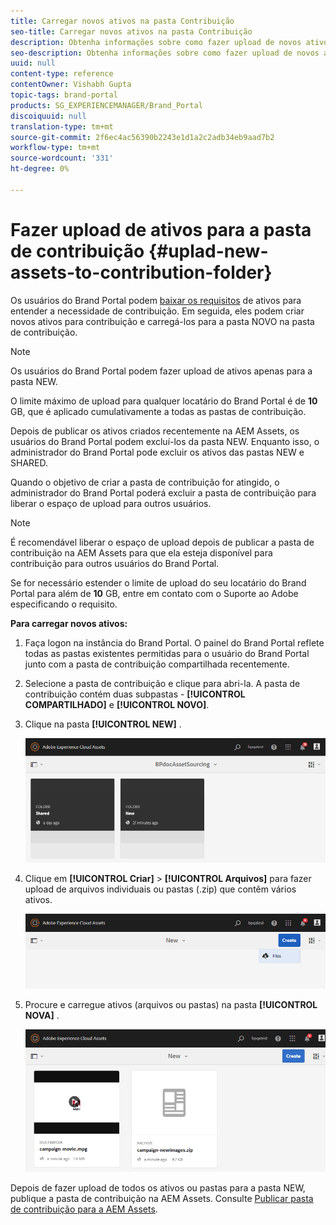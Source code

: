 ```yaml
---
title: Carregar novos ativos na pasta Contribuição
seo-title: Carregar novos ativos na pasta Contribuição
description: Obtenha informações sobre como fazer upload de novos ativos para a pasta de contribuição no Brand Portal.
seo-description: Obtenha informações sobre como fazer upload de novos ativos para a pasta de contribuição no Brand Portal.
uuid: null
content-type: reference
contentOwner: Vishabh Gupta
topic-tags: brand-portal
products: SG_EXPERIENCEMANAGER/Brand_Portal
discoiquuid: null
translation-type: tm+mt
source-git-commit: 2f6ec4ac56390b2243e1d1a2c2adb34eb9aad7b2
workflow-type: tm+mt
source-wordcount: '331'
ht-degree: 0%

---
```



# Fazer upload de ativos para a pasta de contribuição {#uplad-new-assets-to-contribution-folder}

Os usuários do Brand Portal podem [baixar os requisitos](brand-portal-download-asset-requirements.md) de ativos para entender a necessidade de contribuição.
Em seguida, eles podem criar novos ativos para contribuição e carregá-los para a pasta NOVO na pasta de contribuição.

>[!NOTE]
>
>Os usuários do Brand Portal podem fazer upload de ativos apenas para a pasta NEW.
>
>O limite máximo de upload para qualquer locatário do Brand Portal é de **10** GB, que é aplicado cumulativamente a todas as pastas de contribuição.


Depois de publicar os ativos criados recentemente na AEM Assets, os usuários do Brand Portal podem excluí-los da pasta NEW. Enquanto isso, o administrador do Brand Portal pode excluir os ativos das pastas NEW e SHARED.

Quando o objetivo de criar a pasta de contribuição for atingido, o administrador do Brand Portal poderá excluir a pasta de contribuição para liberar o espaço de upload para outros usuários.

>[!NOTE]
>
>É recomendável liberar o espaço de upload depois de publicar a pasta de contribuição na AEM Assets para que ela esteja disponível para contribuição para outros usuários do Brand Portal.
>
>Se for necessário estender o limite de upload do seu locatário do Brand Portal para além de **10** GB, entre em contato com o Suporte ao Adobe especificando o requisito.


**Para carregar novos ativos:**

1. Faça logon na instância do Brand Portal.
O painel do Brand Portal reflete todas as pastas existentes permitidas para o usuário do Brand Portal junto com a pasta de contribuição compartilhada recentemente.

1. Selecione a pasta de contribuição e clique para abri-la. A pasta de contribuição contém duas subpastas - **[!UICONTROL COMPARTILHADO]** e **[!UICONTROL NOVO]**.

1. Clique na pasta **[!UICONTROL NEW]** .

   ![](assets/upload-new-assets1.png)

1. Clique em **[!UICONTROL Criar]** > **[!UICONTROL Arquivos]** para fazer upload de arquivos individuais ou pastas (.zip) que contêm vários ativos.

   ![](assets/upload-new-assets2.png)

1. Procure e carregue ativos (arquivos ou pastas) na pasta **[!UICONTROL NOVA]** .

   ![](assets/upload-new-assets3.png)

Depois de fazer upload de todos os ativos ou pastas para a pasta NEW, publique a pasta de contribuição na AEM Assets. Consulte [Publicar pasta de contribuição para a AEM Assets](brand-portal-publish-contribution-folder-to-aem-assets.md).
